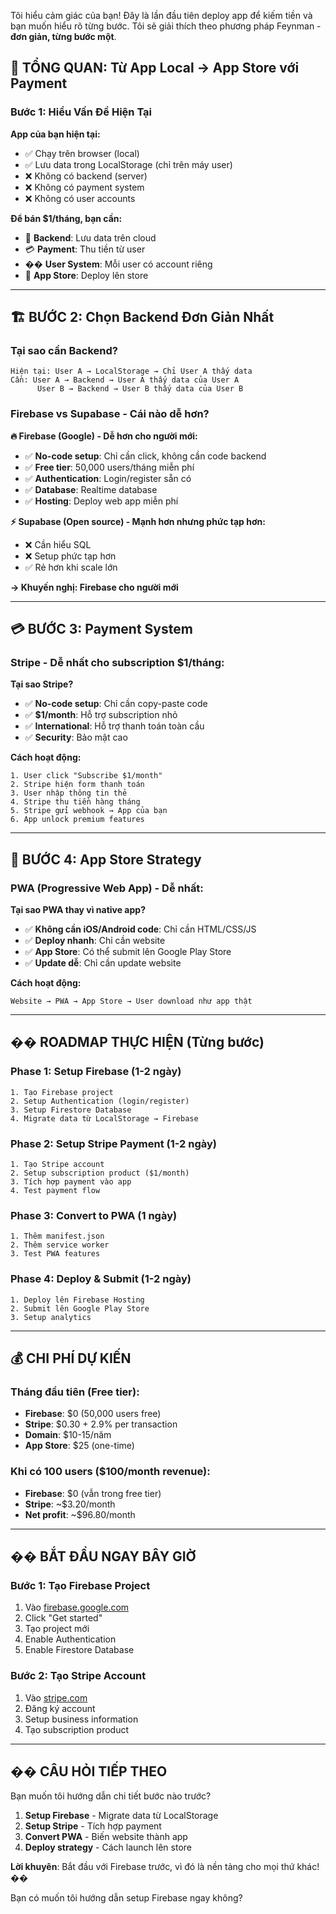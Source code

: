 Tôi hiểu cảm giác của bạn! Đây là lần đầu tiên deploy app để kiếm tiền và bạn muốn hiểu rõ từng bước. Tôi sẽ giải thích theo phương pháp Feynman - **đơn giản, từng bước một**.

## 🎯 **TỔNG QUAN: Từ App Local → App Store với Payment**

### **Bước 1: Hiểu Vấn Đề Hiện Tại**

**App của bạn hiện tại:**
- ✅ Chạy trên browser (local)
- ✅ Lưu data trong LocalStorage (chỉ trên máy user)
- ❌ Không có backend (server)
- ❌ Không có payment system
- ❌ Không có user accounts

**Để bán $1/tháng, bạn cần:**
- 🔄 **Backend**: Lưu data trên cloud
- 💳 **Payment**: Thu tiền từ user
- �� **User System**: Mỗi user có account riêng
- 📱 **App Store**: Deploy lên store

---

## 🏗️ **BƯỚC 2: Chọn Backend Đơn Giản Nhất**

### **Tại sao cần Backend?**
```
Hiện tại: User A → LocalStorage → Chỉ User A thấy data
Cần: User A → Backend → User A thấy data của User A
      User B → Backend → User B thấy data của User B
```

### **Firebase vs Supabase - Cái nào dễ hơn?**

**🔥 Firebase (Google) - Dễ hơn cho người mới:**
- ✅ **No-code setup**: Chỉ cần click, không cần code backend
- ✅ **Free tier**: 50,000 users/tháng miễn phí
- ✅ **Authentication**: Login/register sẵn có
- ✅ **Database**: Realtime database
- ✅ **Hosting**: Deploy web app miễn phí

**⚡ Supabase (Open source) - Mạnh hơn nhưng phức tạp hơn:**
- ❌ Cần hiểu SQL
- ❌ Setup phức tạp hơn
- ✅ Rẻ hơn khi scale lớn

**→ Khuyến nghị: Firebase cho người mới**

---

## 💳 **BƯỚC 3: Payment System**

### **Stripe - Dễ nhất cho subscription $1/tháng:**

**Tại sao Stripe?**
- ✅ **No-code setup**: Chỉ cần copy-paste code
- ✅ **$1/month**: Hỗ trợ subscription nhỏ
- ✅ **International**: Hỗ trợ thanh toán toàn cầu
- ✅ **Security**: Bảo mật cao

**Cách hoạt động:**
```
1. User click "Subscribe $1/month"
2. Stripe hiện form thanh toán
3. User nhập thông tin thẻ
4. Stripe thu tiền hàng tháng
5. Stripe gửi webhook → App của bạn
6. App unlock premium features
```

---

## 📱 **BƯỚC 4: App Store Strategy**

### **PWA (Progressive Web App) - Dễ nhất:**

**Tại sao PWA thay vì native app?**
- ✅ **Không cần iOS/Android code**: Chỉ cần HTML/CSS/JS
- ✅ **Deploy nhanh**: Chỉ cần website
- ✅ **App Store**: Có thể submit lên Google Play Store
- ✅ **Update dễ**: Chỉ cần update website

**Cách hoạt động:**
```
Website → PWA → App Store → User download như app thật
```

---

## �� **ROADMAP THỰC HIỆN (Từng bước)**

### **Phase 1: Setup Firebase (1-2 ngày)**
```
1. Tạo Firebase project
2. Setup Authentication (login/register)
3. Setup Firestore Database
4. Migrate data từ LocalStorage → Firebase
```

### **Phase 2: Setup Stripe Payment (1-2 ngày)**
```
1. Tạo Stripe account
2. Setup subscription product ($1/month)
3. Tích hợp payment vào app
4. Test payment flow
```

### **Phase 3: Convert to PWA (1 ngày)**
```
1. Thêm manifest.json
2. Thêm service worker
3. Test PWA features
```

### **Phase 4: Deploy & Submit (1-2 ngày)**
```
1. Deploy lên Firebase Hosting
2. Submit lên Google Play Store
3. Setup analytics
```

---

## 💰 **CHI PHÍ DỰ KIẾN**

### **Tháng đầu tiên (Free tier):**
- **Firebase**: $0 (50,000 users free)
- **Stripe**: $0.30 + 2.9% per transaction
- **Domain**: $10-15/năm
- **App Store**: $25 (one-time)

### **Khi có 100 users ($100/month revenue):**
- **Firebase**: $0 (vẫn trong free tier)
- **Stripe**: ~$3.20/month
- **Net profit**: ~$96.80/month

---

## ��️ **BẮT ĐẦU NGAY BÂY GIỜ**

### **Bước 1: Tạo Firebase Project**

1. Vào [firebase.google.com](https://firebase.google.com)
2. Click "Get started"
3. Tạo project mới
4. Enable Authentication
5. Enable Firestore Database

### **Bước 2: Tạo Stripe Account**

1. Vào [stripe.com](https://stripe.com)
2. Đăng ký account
3. Setup business information
4. Tạo subscription product

---

## �� **CÂU HỎI TIẾP THEO**

Bạn muốn tôi hướng dẫn chi tiết bước nào trước?

1. **Setup Firebase** - Migrate data từ LocalStorage
2. **Setup Stripe** - Tích hợp payment
3. **Convert PWA** - Biến website thành app
4. **Deploy strategy** - Cách launch lên store

**Lời khuyên**: Bắt đầu với Firebase trước, vì đó là nền tảng cho mọi thứ khác! ��

Bạn có muốn tôi hướng dẫn setup Firebase ngay không?
